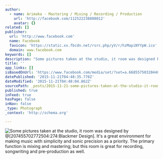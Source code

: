 ```yaml
---
author:
  - name: Arimaka - Mastering / Mixing / Recording / Production
    url: 'http://facebook.com/112522238808012'
    avatar: {}
related: []
publisher:
  url: 'http://www.facebook.com'
  name: Facebook
  favicon: 'https://static.xx.fbcdn.net/rsrc.php/yV/r/hzMapiNYYpW.ico'
  domain: www.facebook.com
keywords: []
description: "Some pictures taken at the studio, it room was designed by @[207455702772504:274:Blackmer Design]. It's a great environment for making music with simplicity and sonic precision as a priority. The primary function is mixing and mastering; but this room is great for recording, songwriting and pre-production as well."
title: ''
app_links: []
isBasedOnUrl: 'https://www.facebook.com/media/set/?set=a.668557503204480.1073741826.112522238808012&type=3'
datePublished: '2015-11-21T04:48:35.778Z'
dateModified: '2015-11-21T04:48:04.862Z'
sourcePath: _posts/2015-11-21-some-pictures-taken-at-the-studio-it-room-was-designed-by.md
published: true
inFeed: true
hasPage: false
inNav: false
_type: Photograph
_context: 'http://schema.org'

---
```

![Some pictures taken at the studio&comma; it room was designed by &commat;&lsqb;207455702772504&colon;274&colon;Blackmer Design&rsqb;&period; It's a great environment for making music with simplicity and sonic precision as a priority&period; The primary function is mixing and mastering&semi; but this room is great for recording&comma; songwriting and pre-production as well&period;](https://scontent.xx.fbcdn.net/hphotos-xap1/t31.0-0/p480x480/10259028_668557516537812_7713352253949481346_o.jpg)